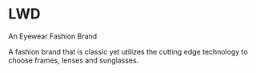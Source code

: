 # LWD
An Eyewear Fashion Brand


A fashion brand that is classic yet utilizes the cutting edge technology to choose frames, lenses and sunglasses.
